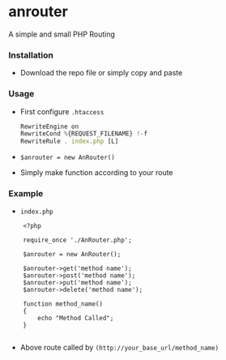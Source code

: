 # anrouter
A simple and small PHP Routing


### Installation

- Download the repo file or simply copy and paste

### Usage

- First configure `.htaccess`
    ```jsx
    RewriteEngine on
    RewriteCond %{REQUEST_FILENAME} !-f
    RewriteRule . index.php [L]
   ```    
- ```$anrouter = new AnRouter()```

- Simply make function according to your route

### Example

- `index.php`
```
    <?php
    
    require_once './AnRouter.php';
    
    $anrouter = new AnRouter();

    $anrouter->get('method name');
    $anrouter->post('method name');
    $anrouter->put('method name');
    $anrouter->delete('method name');

    function method_name()
    {
        echo "Method Called";
    }
    
```    
- Above route called by `(http://your_base_url/method_name)`

